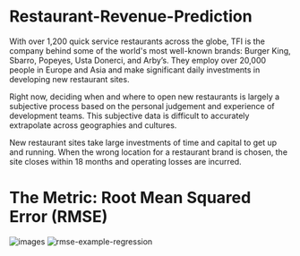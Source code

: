 # Restaurant-Revenue-Prediction

With over 1,200 quick service restaurants across the globe, TFI is the company behind some of the world's most well-known brands: Burger King, Sbarro, Popeyes, Usta Donerci, and Arby’s. They employ over 20,000 people in Europe and Asia and make significant daily investments in developing new restaurant sites.

Right now, deciding when and where to open new restaurants is largely a subjective process based on the personal judgement and experience of development teams. This subjective data is difficult to accurately extrapolate across geographies and cultures. 

New restaurant sites take large investments of time and capital to get up and running. When the wrong location for a restaurant brand is chosen, the site closes within 18 months and operating losses are incurred. 

# The Metric: Root Mean Squared Error (RMSE)
![images](https://github.com/UKVeteran/Restaurant-Revenue-Prediction/assets/39216339/0c3d3cb6-fced-467a-af71-e0f7b919a15f)
![rmse-example-regression](https://github.com/UKVeteran/Restaurant-Revenue-Prediction/assets/39216339/46bde647-1b89-48be-b61a-47df0b3885a8)
